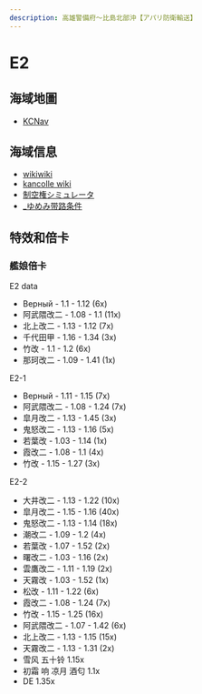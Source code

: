 ```yaml
---
description: 高雄警備府～比島北部沖【アパリ防衛輸送】
---
```


# E2

## 海域地圖

* [KCNav](https://tsunkit.net/nav/#/53-2)

## 海域信息

* [wikiwiki](https://wikiwiki.jp/kancolle/%E7%99%BA%E4%BB%A4%EF%BC%81%E3%80%8C%E6%8D%B7%E4%B8%89%E5%8F%B7%E4%BD%9C%E6%88%A6%E8%AD%A6%E6%88%92%E3%80%8D/E2)
* [kancolle wiki](https://en.kancollewiki.net/Winter_2022_Event/Main_Operation#E-2)
* [制空権シミュレータ](https://noro6.github.io/kcTools/simulator/)
* [_ゆめみ带路条件](https://bbs.nga.cn/read.php?pid=590746908&opt=128)

## 特效和倍卡

### 艦娘倍卡

E2 data
* Верный - 1.1 - 1.12 (6x)
* 阿武隈改二 - 1.08 - 1.1 (11x)
* 北上改二 - 1.13 - 1.12 (7x)
* 千代田甲 - 1.16 - 1.34 (3x)
* 竹改 - 1.1 - 1.2 (6x)
* 那珂改二 - 1.09 - 1.41 (1x)

E2-1
* Верный - 1.11 - 1.15 (7x)
* 阿武隈改二 - 1.08 - 1.24 (7x)
* 皐月改二 - 1.13 - 1.45 (3x)
* 鬼怒改二 - 1.13 - 1.16 (5x)
* 若葉改 - 1.03 - 1.14 (1x)
* 霞改二 - 1.08 - 1.1 (4x)
* 竹改 - 1.15 - 1.27 (3x)

E2-2
* 大井改二 - 1.13 - 1.22 (10x)
* 皐月改二 - 1.15 - 1.16 (40x)
* 鬼怒改二 - 1.13 - 1.14 (18x)
* 潮改二 - 1.09 - 1.2 (4x)
* 若葉改 - 1.07 - 1.52 (2x)
* 曙改二 - 1.03 - 1.16 (2x)
* 雲鷹改二 - 1.11 - 1.19 (2x)
* 天霧改 - 1.03 - 1.52 (1x)
* 松改 - 1.11 - 1.22 (6x)
* 霞改二 - 1.08 - 1.24 (7x)
* 竹改 - 1.15 - 1.25 (16x)
* 阿武隈改二 - 1.07 - 1.42 (6x)
* 北上改二 - 1.13 - 1.15 (15x)
* 天霧改二 - 1.13 - 1.31 (2x) 
* 雪风 五十铃 1.15x
* 初霜 响 凉月 酒匂 1.1x
* DE 1.35x
